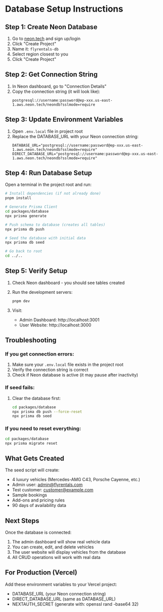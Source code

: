 # Database Setup Instructions

## Step 1: Create Neon Database

1. Go to [neon.tech](https://neon.tech) and sign up/login
2. Click "Create Project"
3. Name it: `flyrentals-db`
4. Select region closest to you
5. Click "Create Project"

## Step 2: Get Connection String

1. In Neon dashboard, go to "Connection Details"
2. Copy the connection string (it will look like):
   ```
   postgresql://username:password@ep-xxx.us-east-1.aws.neon.tech/neondb?sslmode=require
   ```

## Step 3: Update Environment Variables

1. Open `.env.local` file in project root
2. Replace the DATABASE_URL with your Neon connection string:
   ```env
   DATABASE_URL="postgresql://username:password@ep-xxx.us-east-1.aws.neon.tech/neondb?sslmode=require"
   DIRECT_DATABASE_URL="postgresql://username:password@ep-xxx.us-east-1.aws.neon.tech/neondb?sslmode=require"
   ```

## Step 4: Run Database Setup

Open a terminal in the project root and run:

```bash
# Install dependencies (if not already done)
pnpm install

# Generate Prisma Client
cd packages/database
npx prisma generate

# Push schema to database (creates all tables)
npx prisma db push

# Seed the database with initial data
npx prisma db seed

# Go back to root
cd ../..
```

## Step 5: Verify Setup

1. Check Neon dashboard - you should see tables created
2. Run the development servers:
   ```bash
   pnpm dev
   ```

3. Visit:
   - Admin Dashboard: http://localhost:3001
   - User Website: http://localhost:3000

## Troubleshooting

### If you get connection errors:

1. Make sure your `.env.local` file exists in the project root
2. Verify the connection string is correct
3. Check if Neon database is active (it may pause after inactivity)

### If seed fails:

1. Clear the database first:
   ```bash
   cd packages/database
   npx prisma db push --force-reset
   npx prisma db seed
   ```

### If you need to reset everything:

```bash
cd packages/database
npx prisma migrate reset
```

## What Gets Created

The seed script will create:
- 4 luxury vehicles (Mercedes-AMG C43, Porsche Cayenne, etc.)
- Admin user: admin@flyrentals.com
- Test customer: customer@example.com
- Sample bookings
- Add-ons and pricing rules
- 90 days of availability data

## Next Steps

Once the database is connected:
1. The admin dashboard will show real vehicle data
2. You can create, edit, and delete vehicles
3. The user website will display vehicles from the database
4. All CRUD operations will work with real data

## For Production (Vercel)

Add these environment variables to your Vercel project:
- DATABASE_URL (your Neon connection string)
- DIRECT_DATABASE_URL (same as DATABASE_URL)
- NEXTAUTH_SECRET (generate with: openssl rand -base64 32)
